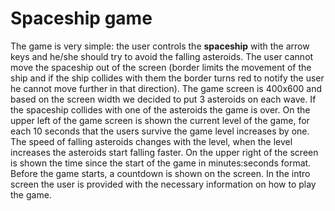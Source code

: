 
<h1><b>Spaceship game</b></h1>

The game is very simple: the user controls the <b>spaceship</b> with the arrow keys and he/she should
try to avoid the falling asteroids. The user cannot move the spaceship out of the screen (border
limits the movement of the ship and if the ship collides with them the border turns red to notify the
user he cannot move further in that direction). The game screen is 400x600 and based on the
screen width we decided to put 3 asteroids on each wave. If the spaceship collides with one of the
asteroids the game is over. On the upper left of the game screen is shown the current level of the
game, for each 10 seconds that the users survive the game level increases by one. The speed of
falling asteroids changes with the level, when the level increases the asteroids start falling faster.
On the upper right of the screen is shown the time since the start of the game in minutes:seconds
format. Before the game starts, a countdown is shown on the screen. In the intro screen the user is
provided with the necessary information on how to play the game.
